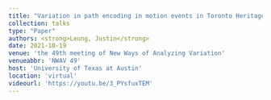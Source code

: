 ```yaml
---
title: "Variation in path encoding in motion events in Toronto Heritage Cantonese"
collection: talks
type: "Paper"
authors: <strong>Leung, Justin</strong>
date: 2021-10-19
venue: 'the 49th meeting of New Ways of Analyzing Variation'
venueabbr: 'NWAV 49'
host: 'University of Texas at Austin'
location: 'virtual'
videourl: 'https://youtu.be/3_PYsfuxTEM'
---
```

